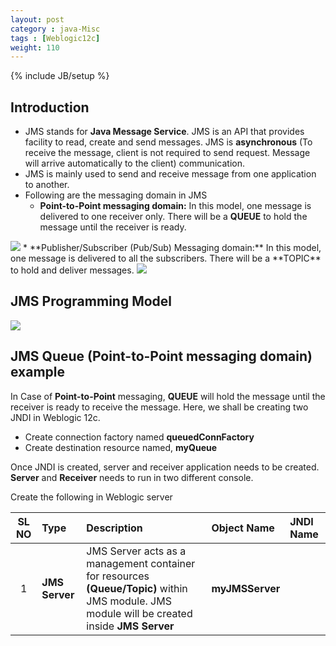 ```yaml
---
layout: post
category : java-Misc
tags : [Weblogic12c]
weight: 110
---
```


{% include JB/setup %}

## Introduction


 * JMS stands for **Java Message Service**. JMS is an API that provides facility to read, create and send messages. JMS is **asynchronous** (To receive the message, client is not required to send request. Message will arrive automatically to the client) communication. 
 * JMS is mainly used to send and receive message from one application to another.
 * Following are the messaging domain in JMS
   * **Point-to-Point messaging domain:** In this model, one message is delivered to one receiver only. There will be a **QUEUE** to hold the message until the receiver is ready.
 <img src="https://cloud.githubusercontent.com/assets/11231867/8129517/97f8b2ca-1127-11e5-8cc8-490508a724d3.png"/>
   * **Publisher/Subscriber (Pub/Sub) Messaging domain:** In this model, one message is delivered to all the subscribers. There will be a **TOPIC** to hold and deliver messages.
 <img src="https://cloud.githubusercontent.com/assets/11231867/8129519/9a5422ac-1127-11e5-9ba7-c1106f4320e9.png"/>

## JMS Programming Model
<img src="https://cloud.githubusercontent.com/assets/11231867/8129596/6427c390-1128-11e5-9da5-f3f962f5f270.png"/>

## JMS Queue (Point-to-Point messaging domain) example

In Case of **Point-to-Point** messaging, **QUEUE** will hold the message until the receiver is ready to receive the message. Here, we shall be creating two JNDI in Weblogic 12c.


 * Create connection factory named **queuedConnFactory**
 * Create destination resource named, **myQueue**

Once JNDI is created, server and receiver application needs to be created. **Server** and **Receiver** needs to run in two different console.

Create the following in Weblogic server

SL NO | Type | Description | Object Name | JNDI Name
:---:|:---|:---|:---|:---
1 | **JMS Server** | JMS Server acts as a management container for resources **(Queue/Topic)** within JMS module. JMS module will be created inside **JMS Server** | **myJMSServer** | |

